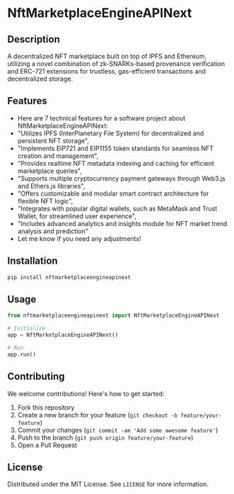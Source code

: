 # NftMarketplaceEngineAPINext

## Description

A decentralized NFT marketplace built on top of IPFS and Ethereum, utilizing a novel combination of zk-SNARKs-based provenance verification and ERC-721 extensions for trustless, gas-efficient transactions and decentralized storage.

## Features

- Here are 7 technical features for a software project about NftMarketplaceEngineAPINext:
- "Utilizes IPFS (InterPlanetary File System) for decentralized and persistent NFT storage",
- "Implements EIP721 and EIP1155 token standards for seamless NFT creation and management",
- "Provides realtime NFT metadata indexing and caching for efficient marketplace queries",
- "Supports multiple cryptocurrency payment gateways through Web3.js and Ethers.js libraries",
- "Offers customizable and modular smart contract architecture for flexible NFT logic",
- "Integrates with popular digital wallets, such as MetaMask and Trust Wallet, for streamlined user experience",
- "Includes advanced analytics and insights module for NFT market trend analysis and prediction"
- Let me know if you need any adjustments!
## Installation

```bash
pip install nftmarketplaceengineapinext
```

## Usage

```python
from nftmarketplaceengineapinext import NftMarketplaceEngineAPINext

# Initialize
app = NftMarketplaceEngineAPINext()

# Run
app.run()
```

## Contributing

We welcome contributions! Here's how to get started:

1. Fork this repository
2. Create a new branch for your feature (`git checkout -b feature/your-feature`)
3. Commit your changes (`git commit -am 'Add some awesome feature'`)
4. Push to the branch (`git push origin feature/your-feature`)
5. Open a Pull Request

## License

Distributed under the MIT License. See `LICENSE` for more information.
